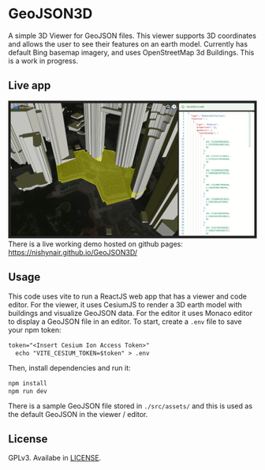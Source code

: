 # GeoJSON3D
A simple 3D Viewer for GeoJSON files. This viewer supports 3D coordinates and allows the user to see their features on an earth model. Currently has default Bing basemap imagery, and uses OpenStreetMap 3d Buildings. This is a work in progress.

## Live app
![Screenshot1](./public/GeoJSON3D_screen1.jpg)
There is a live working demo hosted on github pages: https://nishynair.github.io/GeoJSON3D/

## Usage
This code uses vite to run a ReactJS web app that has a viewer and code editor. For the viewer, it uses CesiumJS to render a 3D earth model with buildings and visualize GeoJSON data. For the editor it uses Monaco editor to display a GeoJSON file in an editor. To start, create a `.env` file to save your npm token:

    token="<Insert Cesium Ion Access Token>"
	  echo "VITE_CESIUM_TOKEN=$token" > .env

Then, install dependencies and run it:

    npm install
    npm run dev

There is a sample GeoJSON file stored in `./src/assets/` and this is used as the default GeoJSON in the viewer / editor. 

## License
GPLv3. Availabe in [LICENSE](./LICENSE).